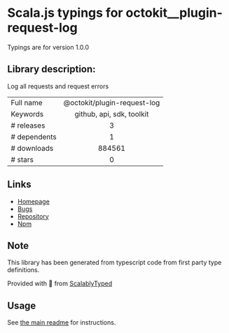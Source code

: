 
# Scala.js typings for octokit__plugin-request-log

Typings are for version 1.0.0

## Library description:
Log all requests and request errors

|                    |                 |
| ------------------ | :-------------: |
| Full name          | @octokit/plugin-request-log |
| Keywords           | github, api, sdk, toolkit |
| # releases         | 3 |
| # dependents       | 1 |
| # downloads        | 884561 |
| # stars            | 0 |

## Links
- [Homepage](https://github.com/octokit/plugin-request-log.js#readme)
- [Bugs](https://github.com/octokit/plugin-request-log.js/issues)
- [Repository](https://github.com/octokit/plugin-request-log.js)
- [Npm](https://www.npmjs.com/package/%40octokit%2Fplugin-request-log)
    


## Note
This library has been generated from typescript code from first party type definitions.

Provided with :purple_heart: from [ScalablyTyped](https://github.com/oyvindberg/ScalablyTyped)

## Usage
See [the main readme](../../readme.md) for instructions.


